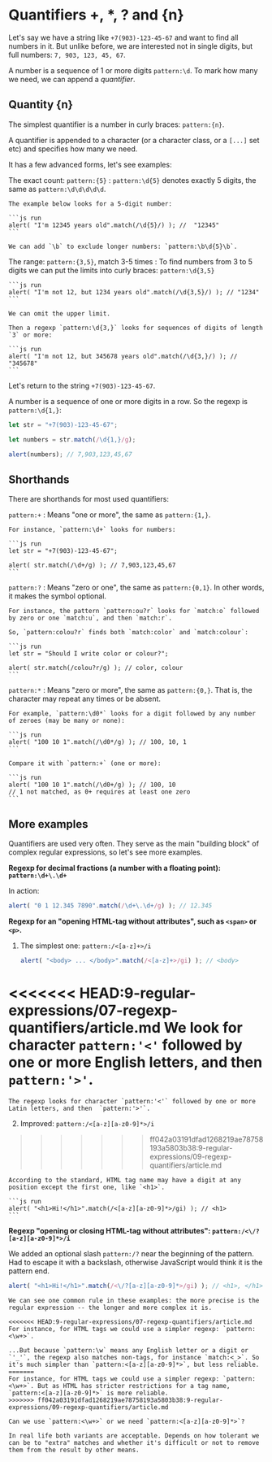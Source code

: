 # Quantifiers +, *, ? and {n}

Let's say we have a string like `+7(903)-123-45-67` and want to find all numbers in it. But unlike before, we are interested not in single digits, but full numbers: `7, 903, 123, 45, 67`.

A number is a sequence of 1 or more digits `pattern:\d`. To mark how many we need, we can append a *quantifier*.

## Quantity {n}

The simplest quantifier is a number in curly braces: `pattern:{n}`.

A quantifier is appended to a character (or a character class, or a `[...]` set etc) and specifies how many we need.

It has a few advanced forms, let's see examples:

The exact count: `pattern:{5}`
: `pattern:\d{5}` denotes exactly 5 digits, the same as `pattern:\d\d\d\d\d`.

    The example below looks for a 5-digit number:

    ```js run
    alert( "I'm 12345 years old".match(/\d{5}/) ); //  "12345"
    ```

    We can add `\b` to exclude longer numbers: `pattern:\b\d{5}\b`.

The range: `pattern:{3,5}`, match 3-5 times
: To find numbers from 3 to 5 digits we can put the limits into curly braces: `pattern:\d{3,5}`

    ```js run
    alert( "I'm not 12, but 1234 years old".match(/\d{3,5}/) ); // "1234"
    ```

    We can omit the upper limit.

    Then a regexp `pattern:\d{3,}` looks for sequences of digits of length `3` or more:

    ```js run
    alert( "I'm not 12, but 345678 years old".match(/\d{3,}/) ); // "345678"
    ```

Let's return to the string `+7(903)-123-45-67`.

A number is a sequence of one or more digits in a row. So the regexp is `pattern:\d{1,}`:

```js run
let str = "+7(903)-123-45-67";

let numbers = str.match(/\d{1,}/g);

alert(numbers); // 7,903,123,45,67
```

## Shorthands

There are shorthands for most used quantifiers:

`pattern:+`
: Means "one or more", the same as `pattern:{1,}`.

    For instance, `pattern:\d+` looks for numbers:

    ```js run
    let str = "+7(903)-123-45-67";

    alert( str.match(/\d+/g) ); // 7,903,123,45,67
    ```

`pattern:?`
: Means "zero or one", the same as `pattern:{0,1}`. In other words, it makes the symbol optional.

    For instance, the pattern `pattern:ou?r` looks for `match:o` followed by zero or one `match:u`, and then `match:r`.

    So, `pattern:colou?r` finds both `match:color` and `match:colour`:

    ```js run
    let str = "Should I write color or colour?";

    alert( str.match(/colou?r/g) ); // color, colour
    ```

`pattern:*`
: Means "zero or more", the same as `pattern:{0,}`. That is, the character may repeat any times or be absent.

    For example, `pattern:\d0*` looks for a digit followed by any number of zeroes (may be many or none):

    ```js run
    alert( "100 10 1".match(/\d0*/g) ); // 100, 10, 1
    ```

    Compare it with `pattern:+` (one or more):

    ```js run
    alert( "100 10 1".match(/\d0+/g) ); // 100, 10
    // 1 not matched, as 0+ requires at least one zero
    ```

## More examples

Quantifiers are used very often. They serve as the main "building block" of complex regular expressions, so let's see more examples.

**Regexp for decimal fractions (a number with a floating point): `pattern:\d+\.\d+`**

In action:
```js run
alert( "0 1 12.345 7890".match(/\d+\.\d+/g) ); // 12.345
```

**Regexp for an "opening HTML-tag without attributes", such as `<span>` or `<p>`.**

1. The simplest one: `pattern:/<[a-z]+>/i`

    ```js run
    alert( "<body> ... </body>".match(/<[a-z]+>/gi) ); // <body>
    ```

<<<<<<< HEAD:9-regular-expressions/07-regexp-quantifiers/article.md
    We look for character `pattern:'<'` followed by one or more English letters, and then  `pattern:'>'`.
=======
    The regexp looks for character `pattern:'<'` followed by one or more Latin letters, and then  `pattern:'>'`.

2. Improved: `pattern:/<[a-z][a-z0-9]*>/i`
>>>>>>> ff042a03191dfad1268219ae78758193a5803b38:9-regular-expressions/09-regexp-quantifiers/article.md

    According to the standard, HTML tag name may have a digit at any position except the first one, like `<h1>`.

    ```js run
    alert( "<h1>Hi!</h1>".match(/<[a-z][a-z0-9]*>/gi) ); // <h1>
    ```

**Regexp "opening or closing HTML-tag without attributes": `pattern:/<\/?[a-z][a-z0-9]*>/i`**

We added an optional slash `pattern:/?` near the beginning of the pattern. Had to escape it with a backslash, otherwise JavaScript would think it is the pattern end.

```js run
alert( "<h1>Hi!</h1>".match(/<\/?[a-z][a-z0-9]*>/gi) ); // <h1>, </h1>
```

```smart header="To make a regexp more precise, we often need make it more complex"
We can see one common rule in these examples: the more precise is the regular expression -- the longer and more complex it is.

<<<<<<< HEAD:9-regular-expressions/07-regexp-quantifiers/article.md
For instance, for HTML tags we could use a simpler regexp: `pattern:<\w+>`.

...But because `pattern:\w` means any English letter or a digit or `'_'`, the regexp also matches non-tags, for instance `match:<_>`. So it's much simpler than `pattern:<[a-z][a-z0-9]*>`, but less reliable.
=======
For instance, for HTML tags we could use a simpler regexp: `pattern:<\w+>`. But as HTML has stricter restrictions for a tag name, `pattern:<[a-z][a-z0-9]*>` is more reliable.
>>>>>>> ff042a03191dfad1268219ae78758193a5803b38:9-regular-expressions/09-regexp-quantifiers/article.md

Can we use `pattern:<\w+>` or we need `pattern:<[a-z][a-z0-9]*>`?

In real life both variants are acceptable. Depends on how tolerant we can be to "extra" matches and whether it's difficult or not to remove them from the result by other means.
```
